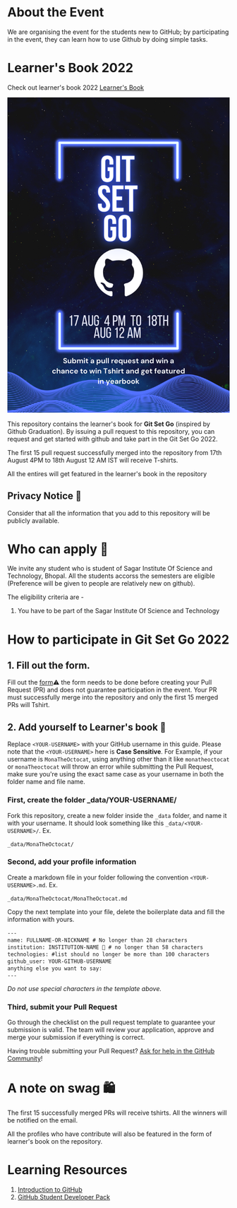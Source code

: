 
# About the Event
 We are organising the event for the students new to GitHub; by participating in the event, they can learn how to use Github by doing simple tasks.


# Learner's Book 2022

 Check out learner's book 2022 [Learner's Book ](https://forms.gle/G2fabi7yWbGYXPtA7)

 
![Git-Set-Go](/assets/introbanner.png)

This repository contains the learner's book for **Git Set Go** (inspired by Github Graduation). By issuing a pull request to this repository, you can request 
and get started with github and take part in the Git Set Go 2022.

The first 15 pull request successfully merged into the repository from 17th August 4PM to 18th August 12 AM IST will receive T-shirts.

All the entires will get featured in the learner's book in the repository

## Privacy Notice 👀

Consider that all the information that you add to this repository will be publicly available.


# Who can apply 📝

We invite any student who is student of Sagar Institute Of Science and Technology, Bhopal. All the students accorss the semesters are eligible (Preference will be given to people are relatively new on github). 

The eligibility criteria are -
1. You have to be part of the Sagar Institute Of Science and Technology

# How to participate in Git Set Go 2022

## 1. Fill out the form.

Fill out the [form](https://forms.gle/G2fabi7yWbGYXPtA7)⚠️ the form needs to be done before creating your Pull Request (PR) and does not guarantee participation in the event. Your PR must successfully merge into the repository and only the first 15 merged PRs will Tshirt.

## 2. Add yourself to Learner's book 🏫
Replace `<YOUR-USERNAME>` with your GitHub username in this guide. Please note that the `<YOUR-USERNAME>` here is **Case Sensitive**. For Example, if your username is `MonaTheOctocat`, using anything other than it like `monatheoctocat` or `monaTheoctocat` will throw an error while submitting the Pull Request, make sure you're using the exact same case as your username in both the folder name and file name.

### First, create the folder \_data/YOUR-USERNAME/

Fork this repository, create a new folder inside the `_data` folder, and name it with your username. It should look something like this `_data/<YOUR-USERNAME>/`. Ex.

```
_data/MonaTheOctocat/
```

### Second, add your profile information

Create a markdown file in your folder following the convention `<YOUR-USERNAME>.md`. Ex.

```
_data/MonaTheOctocat/MonaTheOctocat.md
```

Copy the next template into your file, delete the boilerplate data and fill the information with yours.

```
---
name: FULLNAME-OR-NICKNAME # No longer than 28 characters
institution: INSTITUTION-NAME 🚩 # no longer than 58 characters
technologies: #list should no longer be more than 100 characters
github_user: YOUR-GITHUB-USERNAME
anything else you want to say:
--- 
```

_Do not use special characters in the template above._

### Third, submit your Pull Request
Go through the checklist on the pull request template to guarantee your submission is valid. The team will review your application, approve and merge your submission if everything is correct.

Having trouble submitting your Pull Request? [Ask for help in the GitHub Community](https://github.com/orgs/github-community/discussions/categories/github-education)!



# A note on swag 🛍

The first 15 successfully merged PRs will receive tshirts. All the winners will be notified on the email.

All the profiles who have contribute will also be featured in the form of learner's book on the repository. 

# Learning Resources 
1. [Introduction to GitHub](https://lab.github.com/)
2. [GitHub Student Developer Pack](https://education.github.com/pack)

